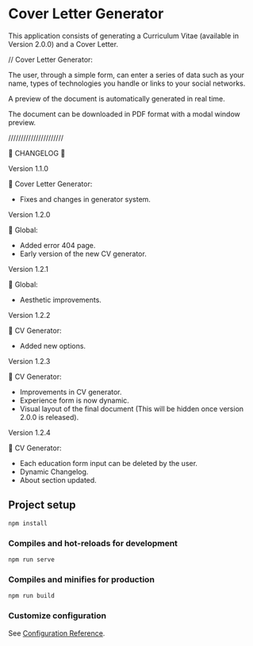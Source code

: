 # Cover Letter Generator

This application consists of generating a Curriculum Vitae (available in Version 2.0.0) and a Cover Letter.

// Cover Letter Generator: 

The user, through a simple form, can enter a series of data such as your name, types of technologies you handle or links to your social networks.

A preview of the document is automatically generated in real time. 

The document can be downloaded in PDF format with a modal window preview.

//////////////////////

:memo: CHANGELOG :memo:

Version 1.1.0

:blue_book: Cover Letter Generator:

* Fixes and changes in generator system.

Version 1.2.0

:orange_book: Global:

* Added error 404 page.
* Early version of the new CV generator.

Version 1.2.1

:orange_book: Global: 

* Aesthetic improvements.

Version 1.2.2

:green_book: CV Generator: 

* Added new options.

Version 1.2.3 

:green_book: CV Generator: 

* Improvements in CV generator. 
* Experience form is now dynamic.
* Visual layout of the final document (This will be hidden once version 2.0.0 is released).

Version 1.2.4 

:green_book: CV Generator: 

* Each education form input can be deleted by the user.
* Dynamic Changelog.
* About section updated.

## Project setup
```
npm install
```

### Compiles and hot-reloads for development
```
npm run serve
```

### Compiles and minifies for production
```
npm run build
```

### Customize configuration
See [Configuration Reference](https://cli.vuejs.org/config/).
